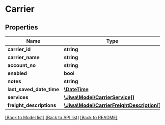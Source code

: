 # Carrier

## Properties
Name | Type | Description | Notes
------------ | ------------- | ------------- | -------------
**carrier_id** | **string** |  | [optional] 
**carrier_name** | **string** |  | [optional] 
**account_no** | **string** |  | [optional] 
**enabled** | **bool** |  | [optional] 
**notes** | **string** |  | [optional] 
**last_saved_date_time** | [**\DateTime**](\DateTime.md) |  | [optional] 
**services** | [**\Jiwa\Model\CarrierService[]**](CarrierService.md) |  | [optional] 
**freight_descriptions** | [**\Jiwa\Model\CarrierFreightDescription[]**](CarrierFreightDescription.md) |  | [optional] 

[[Back to Model list]](../README.md#documentation-for-models) [[Back to API list]](../README.md#documentation-for-api-endpoints) [[Back to README]](../README.md)


